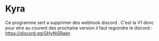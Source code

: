 # Kyra
Ce programme sert a supprimer des webhook discord .
C'est la V1 donc pour etre au courent des prochaine version il faut regoindre le discord : https://discord.gg/GHyNjSRaen
